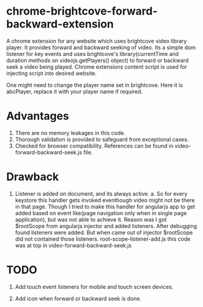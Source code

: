 # chrome-brightcove-forward-backward-extension
A chrome extension for any website which uses brightcove video library player. It provides forward and backward seeking of video. Its a simple dom listener for key events and uses brightcove's library(currentTime and duration methods on videojs.getPlayers() object) to forward or backward seek a video being played. Chrome extensions content script is used for injecting script into desired website.


One might need to change the player name set in brightcove. Here it is abcPlayer, replace it with your player name if required.

# Advantages

1. There are no memory leakages in this code. 
2. Thorough validation is provided to safeguard from exceptional cases. 
3. Checked for browser compatibility. References can be found in video-forward-backward-seek.js file.

# Drawback

1. Listener is added on document, and its always active.
  a. So for every keystore this handler gets invoked eventhough video might not be there in that page. Though I tried to make this handler for angularjs app to get added based on event like(page navigation only when in single page application), but was not able to achieve it. 
  Reason was I got $rootScope from angularjs injector and added listeners. After debugging found listeners were added. But when came out of injector $rootScope did not contained those listeners. root-scope-listener-add.js this code was at top in video-forward-backward-seek.js


# TODO

1. Add touch event listeners for mobile and touch screen devices. 

2. Add icon when forward or backward seek is done.
